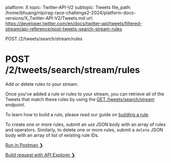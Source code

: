 platform: X
topic: Twitter-API-V2
subtopic: Tweets
file_path: /home/bhuang/nlp/rag-race-challenge2-2024/platform-docs-versions/X_Twitter-API-V2/Tweets.md
url: https://developer.twitter.com/en/docs/twitter-api/tweets/filtered-stream/api-reference/post-tweets-search-stream-rules

POST /2/tweets/search/stream/rules

# POST /2/tweets/search/stream/rules

Add or delete rules to your stream.  
  
Once you've added a rule or rules to your stream, you can retrieve all of the Tweets that match these rules by using the [GET /tweets/search/stream](https://developer.twitter.com/en/docs/twitter-api/tweets/filtered-stream/api-reference/get-tweets-search-stream) endpoint.  
  
To learn how to build a rule, please read our guide on [building a rule](https://developer.twitter.com/en/docs/twitter-api/tweets/filtered-stream/integrate/build-a-rule).  
  
To create one or more rules, submit an `add` JSON body with an array of rules and operators. Similarly, to delete one or more rules, submit a `delete` JSON body with an array of list of existing rule IDs.

[Run in Postman ❯](https://t.co/twitter-api-postman) 

[Build request with API Explorer ❯](https://developer.twitter.com/apitools/api?endpoint=%2F2%2Ftweets%2Fsearch%2Fstream%2Frules&method=post)